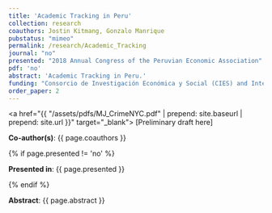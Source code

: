 ```yaml
---
title: 'Academic Tracking in Peru' 
collection: research
coauthors: Jostin Kitmang, Gonzalo Manrique
pubstatus: "mimeo"
permalink: /research/Academic_Tracking
journal: "no"
presented: "2018 Annual Congress of the Peruvian Economic Association"
pdf: 'no'
abstract: 'Academic Tracking in Peru.'
funding: "Consorcio de Investigación Económica y Social (CIES) and International Development Research Centre (IDRC)"
order_paper: 2
---
```


<a href="{{ "/assets/pdfs/MJ_CrimeNYC.pdf" | prepend: site.baseurl | prepend: site.url }}" target="_blank"> [Preliminary draft here] </a>

<p><b>Co-author(s)</b>: {{ page.coauthors }} </p>

{% if page.presented != 'no' %}
<p><b>Presented in</b>: {{ page.presented }} </p>
{% endif %}

<div class ="text"><p><b>Abstract</b>: {{ page.abstract }} </p></div>
